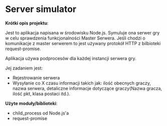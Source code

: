 # Server simulator

**Krótki opis projektu**:

Jest to aplikacja napisana w środowisku Node.js. Symuluje ona serwer gry w celu sprawdzenia funkcjonalności Master Serwera. Jeśli chodzi o komunikacje z master serwerem to jest używany protokół HTTP z bilbioteki request-promise.

Aplikacja używa podprocesów dla każdej instancji serwera gry.

Jej zadaniem jest:
- Rejestrowanie serwera
- Wysyłanie co X czasu informacji takich jak: ilość obecnych graczy, nazwa serwera, detaliczne informacje dotyczące graczy(Nazwa gracza, ilość pkt, klasa postaci itd.).

**Użyte moduły/biblioteki**:
- child_process od Node.js'a
- request-promise
